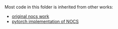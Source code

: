 Most code in this folder is inherited from other works:
 - [original nocs work]()
 - [pytorch implementation of NOCS]()
 